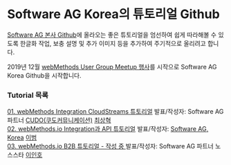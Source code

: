 # Software AG Korea의 튜토리얼 Github  
  
  
[Software AG 본사 Github](https://github.com/SoftwareAG)에 올라오는 좋은 튜토리얼을 엄선하여 쉽게 따라해볼 수 있도록 한글화 작업, 보충 설명 및 추가 이미지 등을 추가하여 주기적으로 올리려고 합니다.  
  
2019년 12월 [webMethods User Group Meetup 행사](https://github.com/SoftwareAG-Korea/tutorials/tree/master/UserGroup/Dec-2019/README.md)를 시작으로 Software AG Korea Github을 시작합니다.  
  
  
### Tutorial 목록  
[01. webMethods Integration CloudStreams 튜토리얼](https://github.com/SoftwareAG-Korea/tutorials/tree/master/UserGroup/Dec-2019/webMethods+CloudStreams/README.md) 발표/작성자: Software AG 파트너 [CUDO(쿠도커뮤니케이션)](http://www.cudo.co.kr/) [최상혁](https://github.com/shyuki1203)  
[02. webMethods.io Integration과 API 튜토리얼](https://github.com/SoftwareAG-Korea/tutorials/tree/master/UserGroup/Dec-2019/wmio+integration+api/README.md) 발표/작성자: [Software AG, Korea](https://www.softwareag.com/kr/) [이범](https://github.com/billybeom)  
[03. webMethods.io B2B 튜토리얼 - 작성 중 ](https://github.com/SoftwareAG-Korea/tutorials/tree/master/UserGroup/Dec-2019/wmio+b2b/README.md) 발표/작성자: Software AG 파트너 노스스타 [이인호](https://github.com/이인호)  

  
  
  
